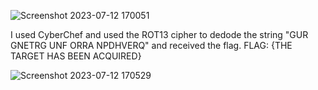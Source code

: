 ![Screenshot 2023-07-12 170051](https://github.com/Chikao28/CTF-Capture-The-Flag-Writeups/assets/90115832/3ddfdc6d-4aa4-4580-9412-e4e8e84e95e7)
 
I used CyberChef and used the ROT13 cipher to dedode the string "GUR GNETRG UNF ORRA NPDHVERQ" and received the flag.
FLAG: {THE TARGET HAS BEEN ACQUIRED}

![Screenshot 2023-07-12 170529](https://github.com/Chikao28/CTF-Capture-The-Flag-Writeups/assets/90115832/06eb5ee2-f7e4-431c-bbd6-b852da7beb4c)


